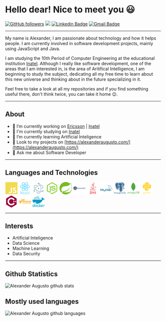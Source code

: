 # Hello dear! Nice to meet you 😃


[![GitHub followers](https://img.shields.io/github/followers/alexanderaugusto.svg?style=social&label=Follow&maxAge=2592000)](https://github.com/alexanderaugusto?tab=followers)
![](https://komarev.com/ghpvc/?username=alexanderaugusto&color=006bed)
[![Linkedin Badge](https://img.shields.io/badge/-Alexander%20Augusto-006bed?style=flat-square&logo=Linkedin&logoColor=white&link=https://www.linkedin.com/in/alexanderaugusto/)](https://www.linkedin.com/in/alexanderaugusto/) 
[![Gmail Badge](https://img.shields.io/badge/-alexaasf1010@gmail.com-006bed?style=flat-square&logo=Gmail&logoColor=white&link=mailto:alexaasf1010@gmail.com)](mailto:alexaasf1010@gmail.com)

---------------------------------------------------------------------------------------------------------------------------------------------------------------------------------

My name is Alexander, I am passionate about technology and how it helps people. I am currently involved in software development projects, mainly using JavaScript and Java.

I am studying the 10th Period of Computer Engineering at the educational institution [Inatel](https://inatel.br/home/). Although I really like software development, one of the areas that I am interested in, is the area of Aritifical Intelligence, I am beginning to study the subject, dedicating all my free time to learn about this new universe and thinking about in the future specializing in it.

Feel free to take a look at all my repositories and if you find something useful there, don't think twice, you can take it home 😉.

---------------------------------------------------------------------------------------------------------------------------------------------------------------------------------

## About

- 🎤 I’m currently working on  [Ericsson](https://www.ericsson.com/en) | [Inatel](https://inatel.br/icc/)
- 🏢 I'm currently studying on [Inatel](https://inatel.br/home/)
- 🤖 I’m currently learning Artificial Inteligence
- 🚀 Look to my projects on [https://alexanderaugusto.com/](https://alexanderaugusto.com/)
- 💬 Ask me about Software Developer 

---------------------------------------------------------------------------------------------------------------------------------------------------------------------------------

## Languages and Technologies
<p align="left">
  <img src="https://github.com/devicons/devicon/blob/master/icons/javascript/javascript-plain.svg" alt="javascript" width="40" height="40"/>
  <img src="https://github.com/devicons/devicon/blob/master/icons/react/react-original-wordmark.svg" alt="reactjs" width="40" height="40"/>
  <img src="https://github.com/devicons/devicon/blob/master/icons/electron/electron-original.svg" alt="electronjs" width="40" height="40"/>
  <img src="https://github.com/devicons/devicon/blob/master/icons/nodejs/nodejs-plain.svg" alt="nodejs" width="40" height="40"/>
  <img src="https://github.com/devicons/devicon/blob/master/icons/spring/spring-original.svg" alt="spring" width="40" height="40"/>
  <img src="https://github.com/devicons/devicon/blob/master/icons/sequelize/sequelize-plain-wordmark.svg" alt="sequelize" width="40" height="40"/>
  <img src="https://github.com/devicons/devicon/blob/master/icons/java/java-plain-wordmark.svg" alt="java" width="40" height="40"/>
  <img src="https://github.com/devicons/devicon/blob/master/icons/mysql/mysql-plain-wordmark.svg" alt="mysql" width="40" height="40"/>
  <img src="https://github.com/devicons/devicon/blob/master/icons/postgresql/postgresql-plain-wordmark.svg" alt="postgresql" width="40" height="40"/>
  <img src="https://github.com/devicons/devicon/blob/master/icons/mongodb/mongodb-plain-wordmark.svg" alt="mongodb" width="40" height="40"/>
  <img src="https://github.com/devicons/devicon/blob/master/icons/python/python-plain-wordmark.svg" alt="python" width="40" height="40"/>
  <img src="https://github.com/devicons/devicon/blob/master/icons/cplusplus/cplusplus-plain.svg" alt="C++" width="40" height="40"/>
  <img src="https://github.com/devicons/devicon/blob/master/icons/amazonwebservices/amazonwebservices-plain-wordmark.svg" alt="aws" width="40" height="40"/>
  <img src="https://github.com/devicons/devicon/blob/master/icons/docker/docker-plain-wordmark.svg" alt="docker" width="40" height="40"/>
</p>

---------------------------------------------------------------------------------------------------------------------------------------------------------------------------------

## Interests
- Artificial Inteligence
- Data Science
- Machine Learning
- Data Security

---------------------------------------------------------------------------------------------------------------------------------------------------------------------------------

## Github Statistics
![Alexander Augusto github stats](https://github-readme-stats.vercel.app/api?username=alexanderaugusto&show_icons=true&hide_border=true)

## Mostly used languages
![Alexander Augusto github languages](https://github-readme-stats.vercel.app/api/top-langs/?username=alexanderaugusto&layout=compact&langs_count=6)
